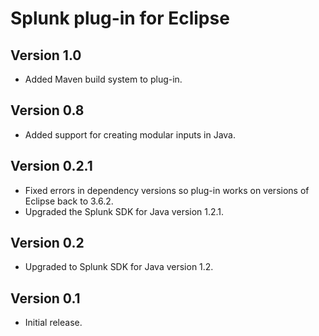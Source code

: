 # Splunk plug-in for Eclipse

## Version 1.0

* Added Maven build system to plug-in.

## Version 0.8

* Added support for creating modular inputs in Java.

## Version 0.2.1

* Fixed errors in dependency versions so plug-in works on versions of Eclipse back to 3.6.2.
* Upgraded the Splunk SDK for Java version 1.2.1.

## Version 0.2

* Upgraded to Splunk SDK for Java version 1.2.

## Version 0.1

* Initial release.
